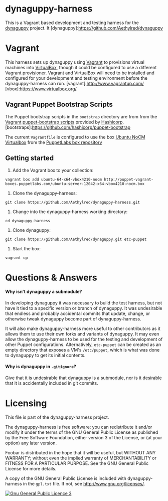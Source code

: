 # dynaguppy-harness

This is a Vagrant based development and testing harness for the [dynaguppy](dynaguppy) project. It
[dynaguppy]:https://github.com/Aethylred/dynaguppy

# Vagrant

This harness sets up dynaguppy using [Vagrant](vagrant) to provisions virtual machines into [VirtualBox](vbox), though it could be configured to use a different Vagrant provisioner. Vagrant and VirtualBox will need to be installed and configured for your development and testing environment before the dynaguppy-harness can run.
[vagrant]:http://www.vagrantup.com/
[vbox]:https://www.virtualbox.org/

## Vagrant Puppet Bootstrap Scripts

The Puppet bootstrap scripts in the `bootstrap` directory are from from the [Vagrant](vagrant) [puppet-bootstrap scripts](bootstraps) provided by [Hashicorp](http://www.hashicorp.com/).
[bootstraps]:https://github.com/hashicorp/puppet-bootstrap

The current `Vagrantfile` is configured to use the box [Ubuntu NoCM Virtualbox](http://puppet-vagrant-boxes.puppetlabs.com/ubuntu-server-12042-x64-vbox4210-nocm.box) from the [PuppetLabs box repository](http://puppet-vagrant-boxes.puppetlabs.com/)

## Getting started

1. Add the Vagrant box to your collection:   
```
vagrant box add ubuntu-64-x64-vbox4210-nocm http://puppet-vagrant-boxes.puppetlabs.com/ubuntu-server-12042-x64-vbox4210-nocm.box
```
1. Clone the dynaguppy-harness:  
```
git clone https://github.com/Aethylred/dynaguppy-harness.git
```
1. Change into the dynaguppy-harness working directory:  
```
cd dynaguppy-harness
``` 
1. Clone dynaguppy:
```
git clone https://github.com/Aethylred/dynaguppy.git etc-puppet
```
1. Start the box:  
```
vagrant up
```

# Questions & Answers

#### Why isn't dynaguppy a submodule?

In developing dynaguppy it was necessary to build the test harness, but not have it tied to a specific version or branch of dynaguppy. It was undesirable that endless and probably accidental commits that update, change, or otherwise tweak dynaguppy become part of dynaguppy-harness.

It will also make dynaguppy-harness more useful to other contributors as it allows them to use their own forks and variants of dynaguppy. It may even allow the dynaguppy-harness to be used for the testing and development of other Puppet configurations. Alternatively, `etc-puppet` can be created as an empty directory that exposes a VM's `/etc/puppet`, which is what was done to dynaguppy to get its initial contents.

#### Why is dynaguppy in `.gitignore`?

Give that it is undesirable that dynaguppy is a submodule, nor is it desirable that it is accidentally included in git commits.

# Licensing

This file is part of the dynaguppy-harness project.

The dynaguppy-harness is free software: you can redistribute it and/or modify it under the terms of the GNU General Public License as published by the Free Software Foundation, either version 3 of the License, or (at your option) any later version.

Foobar is distributed in the hope that it will be useful, but WITHOUT ANY WARRANTY; without even the implied warranty of MERCHANTABILITY or FITNESS FOR A PARTICULAR PURPOSE. See the GNU General Public License for more details.

A copy of the GNU General Public License is included with dynaguppy-harness in the `gpl.txt` file.  If not, see <http://www.gnu.org/licenses/>.

<a rel="license" href="http://www.gnu.org/licenses/"><img alt="Gnu General Public Licence 3" style="border-width:0" src="http://www.gnu.org/graphics/gplv3-88x31.png" /></a>
